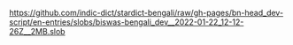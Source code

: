https://github.com/indic-dict/stardict-bengali/raw/gh-pages/bn-head_dev-script/en-entries/slobs/biswas-bengali_dev__2022-01-22_12-12-26Z__2MB.slob  
